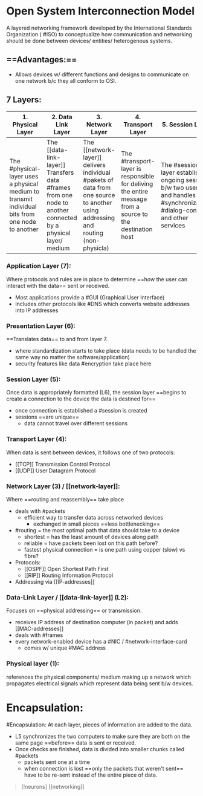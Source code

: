 
# Open System Interconnection Model

A layered networking framework developed by the International Standards Organization ( #ISO) to conceptualize how communication and networking should be done between devices/ entities/ heterogenous systems.

## ==Advantages:==
- Allows devices w/ different functions and designs to communicate on one network b/c they all conform to OSI.

## 7 Layers:
| 1. Physical Layer  | 2. Data Link Layer | 3. Network Layer | 4. Transport Layer | 5. Session Layer | 6. Presentation Layer | 7. Application Layer |
|-|-|-|-|-|-|-|
| The #physical-layer uses a physical medium to transmit individual bits from one node to another | The [[data-link-layer]] Transfers data #frames from one node to another connected by a physical layer/ medium | The [[network-layer]] delivers individual #pakets of data from one source to another using addressing and routing (non-physicla) | The #transport-layer is responsible for deliving the entire message from a source to the destination host | The #session-layer establishes ongoing sessions b/w two users and handles #synchronization, #dialog-control, and other services | The #presentation-layer monitors syntax/ semantics of transmitted data including translation, #compression, and #encryption | The #application-layer provides application program interface ([[API]]) to the user

### Application Layer (7):
Where protocols and rules are in place to determine ==how the user can interact with the data== sent or received.
- Most applications provide a #GUI (Graphical User Interface)
- Includes other protocols like #DNS which converts website addresses into IP addresses

### Presentation Layer (6):
==Translates data== to and from layer 7.
- where standardization starts to take place (data needs to be handled the same way no matter the software/application)
- security features like data #encryption take place here

### Session Layer (5):
Once data is appropriately formatted (L6), the session layer ==begins to create a connection to the device the data is destined for==
- once connection is established a #session is created
- sessions ==are unique==
	- data cannot travel over different sessions

### Transport Layer (4):
When data is sent between devices, it follows one of two protocols:
- [[TCP]] Transmission Control Protocol
- [[UDP]] User Datagram Protocol

### Network Layer (3) / [[network-layer]]:
Where ==routing and reassembly== take place
- deals with #packets
	- efficient way to transfer data across networked devices
		- exchanged in small pieces ==less bottlenecking==
- #routing = the most optimal path that data should take to a device
	- shortest = has the least amount of devices along path
	- reliable = have packets been lost on this path before?
	- fastest physical connection = is one path using copper (slow) vs fibre?
- Protocols:
	- [[OSPF]] Open Shortest Path First
	- [[RIP]] Routing Information Protocol
- Addressing via [[IP-addresses]]

### Data-Link Layer / [[data-link-layer]] (L2):
Focuses on ==physical addressing== or transmission.
- receives IP address of destination computer (in packet) and adds [[MAC-addresses]] 
- deals with #frames
- every network-enabled device has a #NIC / #network-interface-card 
	- comes w/ unique #MAC address

### Physical layer (1):
references the physical components/ medium making up a network which propagates electrical signals which represent data being sent b/w devices.


# Encapsulation:
#Encapsulation: At each layer, pieces of information are added to the data.
- L5  synchronizes the two computers to make sure they are both on the same page ==before== data is sent or received.
- Once checks are finished, data is divided into smaller chunks called #packets 
	- packets sent one at a time
	- when connection is lost ==only the packets that weren't sent== have to be re-sent instead of the entire piece of data.


>[!neurons]
>[[networking]]



